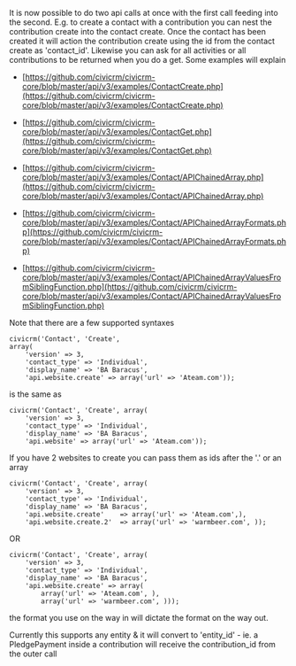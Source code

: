 It is now possible to do two api calls at once with the first call feeding into the second. E.g. to create a contact with a contribution you can nest the contribution create into the contact create. Once the contact has been created it will action the contribution create using the id from the contact create as 'contact\_id'. Likewise you can ask for all activities or all contributions to be returned when you do a get. Some examples will explain

* [https://github.com/civicrm/civicrm-core/blob/master/api/v3/examples/ContactCreate.php](https://github.com/civicrm/civicrm-core/blob/master/api/v3/examples/ContactCreate.php)

* [https://github.com/civicrm/civicrm-core/blob/master/api/v3/examples/ContactGet.php](https://github.com/civicrm/civicrm-core/blob/master/api/v3/examples/ContactGet.php)

* [https://github.com/civicrm/civicrm-core/blob/master/api/v3/examples/Contact/APIChainedArray.php](https://github.com/civicrm/civicrm-core/blob/master/api/v3/examples/Contact/APIChainedArray.php)

* [https://github.com/civicrm/civicrm-core/blob/master/api/v3/examples/Contact/APIChainedArrayFormats.php](https://github.com/civicrm/civicrm-core/blob/master/api/v3/examples/Contact/APIChainedArrayFormats.php)

* [https://github.com/civicrm/civicrm-core/blob/master/api/v3/examples/Contact/APIChainedArrayValuesFromSiblingFunction.php](https://github.com/civicrm/civicrm-core/blob/master/api/v3/examples/Contact/APIChainedArrayValuesFromSiblingFunction.php)

Note that there are a few supported syntaxes

```
civicrm('Contact', 'Create', 
array(
    'version' => 3, 
    'contact_type' => 'Individual', 
    'display_name' => 'BA Baracus', 
    'api.website.create' => array('url' => 'Ateam.com'));
```

is the same as

````
civicrm('Contact', 'Create', array(
    'version' => 3, 
    'contact_type' => 'Individual', 
    'display_name' => 'BA Baracus', 
    'api.website' => array('url' => 'Ateam.com'));
````

If you have 2 websites to create you can pass them as ids after the '.'
or an array

````
civicrm('Contact', 'Create', array(
    'version' => 3, 
    'contact_type' => 'Individual', 
    'display_name' => 'BA Baracus', 
    'api.website.create'    => array('url' => 'Ateam.com',),
    'api.website.create.2'  => array('url' => 'warmbeer.com', ));

````

OR

````
civicrm('Contact', 'Create', array(
    'version' => 3, 
    'contact_type' => 'Individual', 
    'display_name' => 'BA Baracus', 
    'api.website.create' => array(
        array('url' => 'Ateam.com', ), 
        array('url' => 'warmbeer.com', )));
````

the format you use on the way in will dictate the format on the way out.

Currently this supports any entity & it will convert to 'entity\_id' - ie. a PledgePayment inside a contribution will receive the contribution\_id from the outer call
